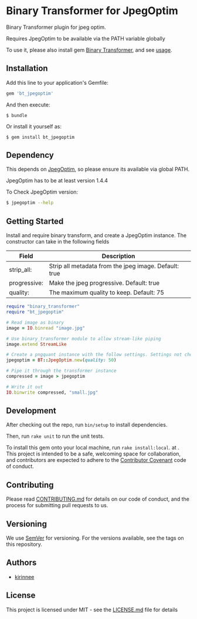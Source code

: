 # Binary Transformer for JpegOptim

Binary Transformer plugin for jpeg optim. 

Requires JpegOptim to be available via the PATH variable globally

To use it, please also install gem [Binary Transformer](https://gitlab.com/ruby-gem/binary-transformer), and 
see [usage](#Usage).


## Installation

Add this line to your application's Gemfile:

```ruby
gem 'bt_jpegoptim'
```

And then execute:

    $ bundle

Or install it yourself as:

    $ gem install bt_jpegoptim

## Dependency
This depends on [JpegOptim](https://github.com/tjko/jpegoptim), so please ensure its available via
global PATH. 

JpegOptim has to be at least version 1.4.4

To Check JpegOptim version:
```bash
$ jpegoptim --help
```

## Getting Started
Install and require binary transform, and create a JpegOptim
instance. The constructor can take in the following fields

|Field|Description|
|---|---|
| strip_all: | Strip all metadata from the jpeg image. Default: true |
| progressive: | Make the jpeg progressive. Default: true |
| quality: | The maximum quality to keep. Default: 75|

```ruby
require "binary_transformer"
require "bt_jpegoptim"

# Read image as binary
image = IO.binread "image.jpg"

# Use binary_transformer module to allow stream-like piping
image.extend StreamLike

# Create a pngquant instance with the follow settings. Settings not chosen will be set default
jpegoptim = BT::JpegOptim.new(quality: 50) 

# Pipe it through the transformer instance
compressed = image > jpegoptim

# Write it out
IO.binwrite compressed, "small.jpg"
```

## Development

After checking out the repo, run `bin/setup` to install dependencies. 

Then, run `rake unit` to run the unit tests.

To install this gem onto your local machine, run `rake install:local`. 
 at . This project is intended to be a safe, welcoming space for collaboration, and contributors are expected to adhere to the [Contributor Covenant](http://contributor-covenant.org) code of conduct.

## Contributing
Please read [CONTRIBUTING.md](CONTRIBUTING.MD) for details on our code of conduct, and the process for submitting pull requests to us.

## Versioning 
We use [SemVer](https://semver.org/) for versioning. For the versions available, see the tags on this repository.

## Authors
* [kirinnee](mailto:kirinnee@gmail.com) 

## License
This project is licensed under MIT - see the [LICENSE.md](LICENSE.MD) file for details